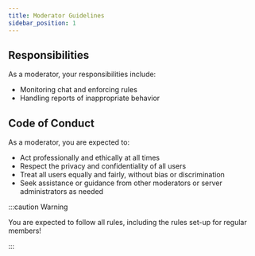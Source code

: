 ```yaml
---
title: Moderator Guidelines
sidebar_position: 1
---
```


## Responsibilities

As a moderator, your responsibilities include:

- Monitoring chat and enforcing rules
- Handling reports of inappropriate behavior

## Code of Conduct

As a moderator, you are expected to:

- Act professionally and ethically at all times
- Respect the privacy and confidentiality of all users
- Treat all users equally and fairly, without bias or discrimination
- Seek assistance or guidance from other moderators or server administrators as needed

:::caution Warning

You are expected to follow all rules, including the rules set-up for regular members!

:::
